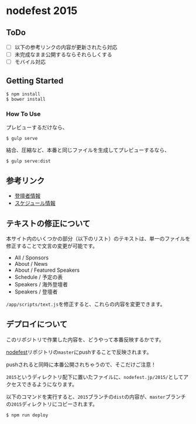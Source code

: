 # nodefest 2015

## ToDo
- [ ] 以下の参考リンクの内容が更新されたら対応
- [ ] 未完成なまま公開するならそれらしくする
- [ ] モバイル対応

## Getting Started
```
$ npm install
$ bower install
```

### How To Use
プレビューするだけなら、

```
$ gulp serve
```

結合、圧縮など、本番と同じファイルを生成してプレビューするなら、

```
$ gulp serve:dist
```

## 参考リンク
- [登壇者情報](https://docs.google.com/spreadsheets/d/148BfYGgkvHoDzYMf40bOV2IRFPbSeKs3JJjIkjB-TOE/edit#gid=0)
- [スケジュール情報](https://gist.github.com/yosuke-furukawa/af376641216e4d30e605#file-NodeFest%202015%20time%20schedule-md)

## テキストの修正について
本サイト内のいくつかの部分（以下のリスト）のテキストは、単一のファイルを修正することで文言の変更が可能です。

- All / Sponsors
- About / News
- About / Featured Speakers
- Schedule / 予定の表
- Speakers / 海外登壇者
- Speakers / 登壇者

`/app/scripts/text.js`を修正すると、これらの内容を変更できます。

## デプロイについて
このリポジトリで作業した内容を、どうやって本番反映するかです。

[nodefest](https://github.com/nodefest/nodefest.github.com)リポジトリの`master`にpushすることで反映されます。

pushされると同時に本番公開されちゃうので、そこだけご注意！

`2015`というディレクトリ配下に置いたファイルに、`nodefest.jp/2015/`としてアクセスできるようになります。

以下のコマンドを実行すると、`2015`ブランチの`dist`の内容が、`master`ブランチの`2015`ディレクトリにコピーされます。

```
$ npm run deploy
```
